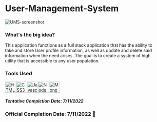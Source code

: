 # User-Management-System


![UMS-screenshot](https://user-images.githubusercontent.com/98185555/179326787-87b8189b-e142-4750-a32b-dd6f403d4737.png)




<h3> What's the big idea?</h3>

This application functions as a full stack application that has the ability to take and store User profile information, as well as update and delete said information when the need arises. The goal is to create a system of high utility that is accessible to any user population.

<h3> Tools Used </h3>

<a href="https://developer.mozilla.org/en-US/docs/Glossary/HTML5" target="_blank" rel="noreferrer"><img src="https://raw.githubusercontent.com/danielcranney/readme-generator/main/public/icons/skills/html5-colored.svg" width="36" height="36" alt="HTML5" /></a><a href="https://www.w3.org/TR/CSS/#css" target="_blank" rel="noreferrer"><img src="https://raw.githubusercontent.com/danielcranney/readme-generator/main/public/icons/skills/css3-colored.svg" width="36" height="36" alt="CSS3" /></a><a href="https://developer.mozilla.org/en-US/docs/Web/JavaScript" target="_blank" rel="noreferrer"><img src="https://raw.githubusercontent.com/danielcranney/readme-generator/main/public/icons/skills/javascript-colored.svg" width="36" height="36" alt="Javascript" /></a><a href="https://nodejs.org/en/" target="_blank" rel="noreferrer"><img src="https://raw.githubusercontent.com/danielcranney/readme-generator/main/public/icons/skills/nodejs-colored.svg" width="36" height="36" alt="NodeJS" /></a><a href="https://www.mongodb.com/" target="_blank" rel="noreferrer"><img src="https://raw.githubusercontent.com/danielcranney/readme-generator/main/public/icons/skills/mongodb-colored.svg" width="36" height="36" alt="MongoDB"/></a>


<h5> Tentative Completion Date: 7/11/2022</h5>
<h3> Official Completion Date: 7/11/2022  🎉</h3>

